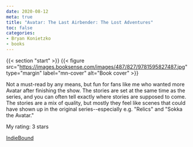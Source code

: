 ```yaml
---
date: 2020-08-12
meta: true
title: "Avatar: The Last Airbender: The Lost Adventures"
toc: false
categories:
- Bryan Konietzko
- books
---
```


{{< section "start" >}}
{{< figure src="https://images.booksense.com/images/487/827/9781595827487.jpg" type="margin" label="mn-cover" alt="Book cover" >}}

Not a must-read by any means, but fun for fans like me who wanted more Avatar after finishing the show. The stories are set at the same time as the series, and you can often tell exactly where stories are supposed to come. The stories are a mix of quality, but mostly they feel like scenes that could have shown up in the original series--especially e.g. "Relics" and "Sokka the Avatar."

My rating: 3 stars  

[IndieBound](https://www.indiebound.org/book/9781595827487)
